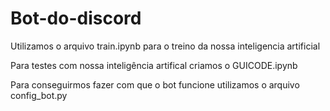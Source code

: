 # Bot-do-discord

Utilizamos o arquivo train.ipynb para o treino da nossa inteligencia artificial

Para testes com nossa inteligência artifical criamos o GUICODE.ipynb

Para conseguirmos fazer com que o bot funcione utilizamos o arquivo config_bot.py
